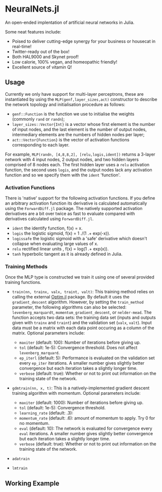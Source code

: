 # NeuralNets.jl
An open-ended implentation of artificial neural networks in Julia.

Some neat features include:
* Poised to deliver cutting-edge synergy for your business or housecat in real-time!
* Twitter-ready out of the box!
* Both HAL9000 and Skynet proof!
* Low calorie, 100% vegan, and homeopathic friendly!
* Excellent source of vitamin Q!


## Usage
Currently we only have support for multi-layer perceptrons, these are instantiated by using the `MLP(genf,layer_sizes,act)` constructor  to describe the network topology and initialisation procedure as follows:
* `genf::Function` is the function we use to initialise the weights (commonly `rand` or `randn`); 
* `layer_sizes::Vector{Int}` is a vector whose first element is the number of input nodes, and the last element is the number of output nodes, intermediary elements are the numbers of hidden nodes per layer;
* `act::Vector{Function}` is the vector of activation functions corresponding to each layer.

For example, `MLP(randn, [4,8,8,2], [relu,logis,ident])` returns a 3-layer network with 4 input nodes, 2 output nodes, and two hidden layers comprised of 8 nodes each. The first hidden layer uses a `relu` activation function, the second uses `logis`, and the output nodes lack any activation function and so we specify them with the `ident` 'function'.

### Activation Functions
There is 'native' support for the following activation functions. If you define an arbitrary activation function its derivative is calculated automatically using the `ForwardDiff.jl` package. The natively supported activation derivatives are a bit over twice as fast to evaluate compared with derivatives calculated using `ForwardDiff.jl`.
* `ident` the identify function, f(x) = x.
* `logis` the logistic sigmoid, f(x) = 1 ./(1 .+ exp(-x)).
* `logissafe` the logistic sigmoid with a 'safe' derivative which doesn't collapse when evaluating large values of x.
* `relu` rectified linear units , f(x) = log(1 .+ exp(x)).
* `tanh` hyperbolic tangent as it is already defined in Julia.

### Training Methods
Once the MLP type is constructed we train it using one of several provided training functions.

* `train(nn, trainx, valx, traint, valt)`: This training method relies on calling the external [Optim.jl](https://github.com/JuliaOpt/Optim.jl) package. By default it uses the `gradient_descent` algorithm. However, by setting the `train_method` parameter, the following algorithms can also be selected: `levenberg_marquardt`, `momentum_gradient_descent`, or `nelder-mead`. The function accepts two data sets: the training data set (inputs and outputs given with `trainx` and `traint`) and the validation set (`valx`, `valt`). Input data must be a matrix with each data point occuring as a column of the matrix. Optional parameters include:
    * `maxiter` (default: 100): Number of iterations before giving up.
    * `tol` (default: 1e-5): Convergence threshold. Does not affect `levenberg_marquard`.
    * `ep_iterl` (default: 5): Performance is evaluated on the validation set every `ep_iter` iterations. A smaller number gives slightly better convergence but each iteration takes a slightly longer time.
    * `verbose` (default: true): Whether or not to print out information on the training state of the network.

* `gdmtrain(nn, x, t)`: This is a natively-implemented gradient descent training algorithm with momentum. Optional parameters include:
    * `maxiter` (default: 1000): Number of iterations before giving up.
    * `tol` (default: 1e-5): Convergence threshold.
    * `learning_rate` (default: .3):
    * `momentum_rate` (default: .6): amount of momentum to apply. Try 0 for no momentum.
    * `eval` (default: 10): The network is evaluated for convergence every `eval` iterations. A smaller number gives slightly better convergence but each iteration takes a slightly longer time.
    * `verbose` (default: true): Whether or not to print out information on the training state of the network.
* `adatrain`
* `lmtrain`


## Working Example
